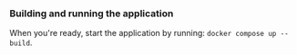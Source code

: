 ### Building and running the application

When you're ready, start the application by running:
`docker compose up --build`.
